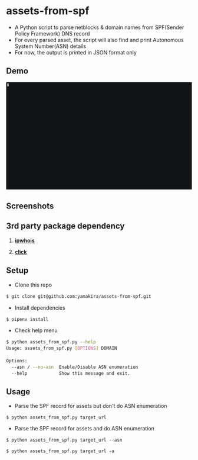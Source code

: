 # assets-from-spf

- A Python script to parse netblocks &amp; domain names from SPF(Sender Policy Framework) DNS record
- For every parsed asset, the script will also find and print Autonomous System Number(ASN) details
- For now, the output is printed in JSON format only 

## Demo

![script-in-action](spf.gif)

## Screenshots


## 3rd party package dependency 

1. [**ipwhois**](https://github.com/secynic/ipwhois)

2. [**click**](https://pypi.python.org/pypi/click)

## Setup

- Clone this repo

```bash
$ git clone git@github.com:yamakira/assets-from-spf.git
```

- Install dependencies

```bash
$ pipenv install
```


- Check help menu


```bash
$ python assets_from_spf.py --help
Usage: assets_from_spf.py [OPTIONS] DOMAIN

Options:
  --asn / --no-asn  Enable/Disable ASN enumeration
  --help            Show this message and exit.
```

## Usage

- Parse the SPF record for assets but don't do ASN enumeration


```
$ python assets_from_spf.py target_url
```

- Parse the SPF record for assets and do ASN enumeration

```
$ python assets_from_spf.py target_url --asn
```

```
$ python assets_from_spf.py target_url -a
```
